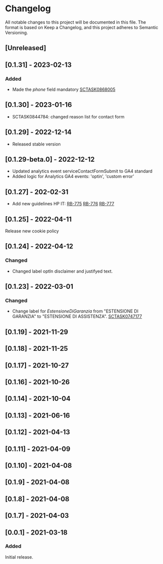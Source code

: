 # Changelog

All notable changes to this project will be documented in this file.
The format is based on Keep a Changelog,
and this project adheres to Semantic Versioning.

## [Unreleased]

## [0.1.31] - 2023-02-13

### Added

- Made the _phone_ field mandatory [SCTASK0868005](https://whirlpool.service-now.com/sc_task.do?sys_id=1e5cd00c97a8a9905b0eb9bfe153af02)

## [0.1.30] - 2023-01-16

- SCTASK0844784: changed reason list for contact form

## [0.1.29] - 2022-12-14

- Released stable version

## [0.1.29-beta.0] - 2022-12-12

- Updated analytics event serviceContactFormSubmit to GA4 standard
- Added logic for Analytics GA4 events: 'optin', 'custom error'

## [0.1.27] - 202-02-31

- Add new guidelines HP IT:
  [RB-775](https://whirlpoolgtm.atlassian.net/browse/RB-775)
  [RB-776](https://whirlpoolgtm.atlassian.net/browse/RB-776)
  [RB-777](https://whirlpoolgtm.atlassian.net/browse/RB-777)

## [0.1.25] - 2022-04-11

Release new cookie policy

## [0.1.24] - 2022-04-12

### Changed

- Changed label optIn disclaimer and justifyed text.

## [0.1.23] - 2022-03-01

### Changed

- Change label for _EstensioneDiGaranzia_ from "ESTENSIONE DI GARANZIA" to "ESTENSIONE DI ASSISTENZA". [SCTASK0747177](https://whirlpool.service-now.com/nav_to.do?uri=sc_task.do?sys_id=5be909ab1b29cdd0d33785d0604bcb66%26sysparm_view=RPTfdcf17dd1b00c198f845a687b04bcbff)

## [0.1.19] - 2021-11-29

## [0.1.18] - 2021-11-25

## [0.1.17] - 2021-10-27

## [0.1.16] - 2021-10-26

## [0.1.14] - 2021-10-04

## [0.1.13] - 2021-06-16

## [0.1.12] - 2021-04-13

## [0.1.11] - 2021-04-09

## [0.1.10] - 2021-04-08

## [0.1.9] - 2021-04-08

## [0.1.8] - 2021-04-08

## [0.1.7] - 2021-04-03

## [0.0.1] - 2021-03-18

### Added

Initial release.
